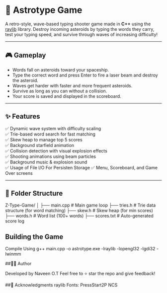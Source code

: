 # 🚀 Astrotype Game

A retro-style, wave-based typing shooter game made in **C++** using the [raylib](https://www.raylib.com/) library. Destroy incoming asteroids by typing the words they carry, test your typing speed, and survive through waves of increasing difficulty!

---

## 🎮 Gameplay

- Words fall on asteroids toward your spaceship.
- Type the correct word and press Enter to fire a laser beam and destroy the asteroid.
- Waves get harder with faster and more frequent asteroids.
- Survive as long as you can without a collision.
- Your score is saved and displayed in the scoreboard.

---

## ✨ Features
 
✅ Dynamic wave system with difficulty scaling  
✅ Trie-based word search for fast matching  
✅ Skew heap to manage top 5 scores  
✅ Background starfield animation  
✅ Collision detection with visual explosion effects  
✅ Shooting animations using beam particles  
✅ Background music & explosion sound  
✅ Usage of File I/O For Persisten Storage
✅ Menu, Scoreboard, and Game Over screens

---

## 📂 Folder Structure

Z-Type-Game/
│
├── main.cpp # Main game loop
├── tries.h # Trie data structure (for word matching)
├── skew.h # Skew heap (for min scores)
├── words.h # Word list (100+ words)
├── scores.txt # Auto-generated score log

## Building the Game

Compile Using 
g++ main.cpp -o astrotype.exe -lraylib -lopengl32 -lgdi32 -lwinmm

##👨‍💻 Author

Developed by Naveen O.T
Feel free to ⭐ star the repo and give feedback!

##🙏 Acknowledgments
raylib
Fonts: PressStart2P
NCS

